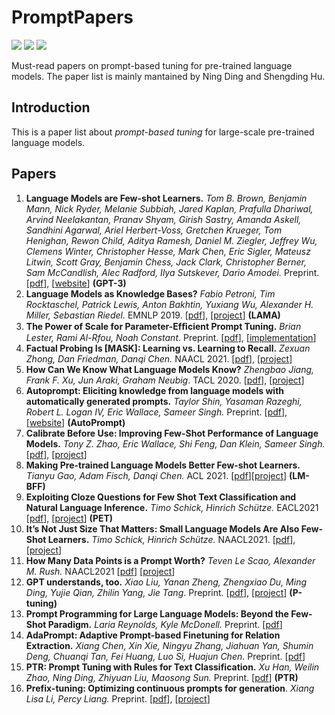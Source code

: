# PromptPapers


![](https://img.shields.io/github/last-commit/thunlp/PromptPapers?color=blue) ![](https://img.shields.io/badge/PaperNumber-16-brightgreen) ![](https://img.shields.io/badge/PRs-Welcome-red) 


Must-read papers on prompt-based tuning for pre-trained language models. The paper list is mainly mantained by Ning Ding and Shengding Hu.

## Introduction

This is a paper list about *prompt-based tuning* for large-scale pre-trained language models.

## Papers

1. **Language Models are Few-shot Learners.** *Tom B. Brown, Benjamin Mann, Nick Ryder, Melanie Subbiah, Jared Kaplan, Prafulla Dhariwal, Arvind Neelakantan, Pranav Shyam, Girish Sastry, Amanda Askell, Sandhini Agarwal, Ariel Herbert-Voss, Gretchen Krueger, Tom Henighan, Rewon Child, Aditya Ramesh, Daniel M. Ziegler, Jeffrey Wu, Clemens Winter, Christopher Hesse, Mark Chen, Eric Sigler, Mateusz Litwin, Scott Gray, Benjamin Chess, Jack Clark, Christopher Berner, Sam McCandlish, Alec Radford, Ilya Sutskever, Dario Amodei.*  Preprint.    [[pdf](https://arxiv.org/abs/2005.14165)], [[website](https://openai.com/blog/gpt-3-apps/)]  **(GPT-3)**
2. **Language Models as Knowledge Bases?**  *Fabio Petroni, Tim Rocktaschel, Patrick Lewis, Anton Bakhtin, Yuxiang Wu, Alexander H. Miller, Sebastian Riedel.* EMNLP 2019.  [[pdf](https://arxiv.org/pdf/1909.01066.pdf)], [[project](https://github.com/facebookresearch/LAMA)] **(LAMA)**
3. **The Power of Scale for Parameter-Efﬁcient Prompt Tuning.** *Brian Lester, Rami Al-Rfou, Noah Constant*. Preprint. [[pdf](https://arxiv.org/pdf/2104.08691.pdf)], [[implementation](https://github.com/kipgparker/soft-prompt-tuning)]
4. **Factual Probing Is [MASK]: Learning vs. Learning to Recall.** *Zexuan Zhong, Dan Friedman, Danqi Chen.* NAACL 2021.  [[pdf](https://arxiv.org/pdf/2104.05240.pdf)], [[project](https://github.com/princeton-nlp/OptiPrompt)] 
5. **How Can We Know What Language Models Know?** *Zhengbao Jiang, Frank F. Xu, Jun Araki, Graham Neubig*. TACL 2020. [[pdf](https://arxiv.org/pdf/1911.12543.pdf)], [[project](https://github.com/jzbjyb/LPAQA)]
6. **Autoprompt: Eliciting knowledge from language models with automatically generated prompts.** *Taylor Shin, Yasaman Razeghi, Robert L. Logan IV, Eric Wallace, Sameer Singh.* Preprint. [[pdf](https://arxiv.org/pdf/2010.15980.pdf)], [[website](https://ucinlp.github.io/autoprompt/)] **(AutoPrompt)**
7. **Calibrate Before Use: Improving Few-Shot Performance of Language Models.** *Tony Z. Zhao, Eric Wallace, Shi Feng, Dan Klein, Sameer Singh.*  [[pdf](https://arxiv.org/pdf/2102.09690.pdf)], [[project](https://github.com/tonyzhaozh/few-shot-learning)]
8. **Making Pre-trained Language Models Better Few-shot Learners.** *Tianyu Gao, Adam Fisch, Danqi Chen.* ACL 2021. [[pdf](https://arxiv.org/pdf/2012.15723.pdf)][[project](https://github.com/princeton-nlp/LM-BFF)] **(LM-BFF)**
9. **Exploiting Cloze Questions for Few Shot Text Classification and Natural Language Inference.** *Timo Schick, Hinrich Schütze.* EACL2021 [[pdf](https://arxiv.org/pdf/2001.07676.pdf)], [[project](https://github.com/timoschick/pet)] **(PET)**
10. **It’s Not Just Size That Matters: Small Language Models Are Also Few-Shot Learners.** *Timo Schick, Hinrich Schütze.* NAACL2021. [[pdf](https://arxiv.org/pdf/2009.07118.pdf)], [[project](https://github.com/timoschick/pet)]
11. **How Many Data Points is a Prompt Worth?** *Teven Le Scao, Alexander M. Rush.* NAACL2021 [[pdf](https://arxiv.org/pdf/2103.08493.pdf)] [[project](https://github.com/TevenLeScao/pet)]
12. **GPT understands, too.** *Xiao Liu, Yanan Zheng, Zhengxiao Du, Ming Ding, Yujie Qian, Zhilin Yang, Jie Tang*. Preprint. [[pdf](https://arxiv.org/pdf/2103.10385.pdf)], [[project](https://github.com/THUDM/P-tuning)] **(P-tuning)**
13. **Prompt Programming for Large Language Models: Beyond the Few-Shot Paradigm.** *Laria Reynolds, Kyle McDonell.* Preprint. [[pdf](https://arxiv.org/pdf/2102.07350)]
14. **AdaPrompt: Adaptive Prompt-based Finetuning for Relation Extraction.** *Xiang Chen, Xin Xie, Ningyu Zhang, Jiahuan Yan, Shumin Deng, Chuanqi Tan, Fei Huang, Luo Si, Huajun Chen*. Preprint. [[pdf](https://arxiv.org/pdf/2104.07650.pdf)]
15. **PTR: Prompt Tuning with Rules for Text Classification.**  *Xu Han, Weilin Zhao, Ning Ding, Zhiyuan Liu, Maosong Sun.* Preprint. [[pdf](https://arxiv.org/pdf/2105.11259.pdf)] **(PTR)**
16. **Prefix-tuning: Optimizing continuous prompts for generation**. *Xiang Lisa Li, Percy Liang.* Preprint. [[pdf](https://arxiv.org/pdf/2101.00190.pdf)], [[project](https://github.com/XiangLi1999/PrefixTuning)]
